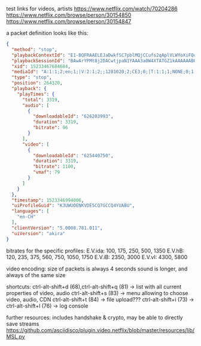 test links for videos, artists
https://www.netflix.com/watch/70204286  
https://www.netflix.com/browse/person/30154850  
https://www.netflix.com/browse/person/30154847

a packet definition looks like this:

``` json
{
  "method": "stop",
  "playbackContextId": "E1-BQFRAAELEJaDwkfSC7pblMQjCCufs2qAplVLWYoXiFQdtwnlrRgiqo_rtJB53vfP7RfhnSVQeoxe12V1YW7uhiCypGx2Fe7Ts96YDnma_77GjaezgBonvxFXGGOWmbLaqxIsf6UAl9Jhdl-3Qkf17fGjT91pAD9BU3XmJ2A0nyYT00LuLy-8R16sHhh_efLl7GhVUvclezRaG6nLB7Z7EWhLpA9yIrMREad80pvkmhwSx0qVr2EXbqACAEIOhVo.",
  "playbackSessionId": "BAwArYPMt8j2DACwtjpaN1YAAA3a0W4XTATGZ1kAAAAAABOL_AAAAWKuiyv6AgAAAQNFMS1CUUZSQUFFTEVKYUR3a2ZTQzdwYmxNUWpDQ3VmczJxQXBsVkxXWW9YaUZRZHR3bmxyUmdpcW9fcnRKQjUzdmZQN1JmaG5TVlFlb3hlMTJWMVlXN3VoaUN5cEd4MkZlN1RzOTZZRG5tYV83N0dqYWV6Z0JvbnZ4RlhHR09XbWJMYXF4SXNmNlVBbDlKaGRsLTNRa2YxN2ZHalQ5MXBBRDlCVTNYbUoyQTBueVlUMDBMdUx5LThSMTZzSGhoX2VmTGw3R2hWVXZjbGV6UmFHNm5MQjdaN0VXaExwQTl5SXJNUkVhZDgwcHZrbWh3U3gwcVZyMkVYYnFBQ0FFSU9oVm8u",
  "xid": 15233467684684,
  "mediaId": "A:1:1;2;en;1;|V:2:1;2;;1281020;2;CE3;0;|T:1:1;1;NONE;0;1;",
  "type": "stop",
  "position": 264320,
  "playback": {
    "playTimes": {
      "total": 3319,
      "audio": [
        {
          "downloadableId": "626203993",
          "duration": 3319,
          "bitrate": 96
        }
      ],
      "video": [
        {
          "downloadableId": "625440750",
          "duration": 3319,
          "bitrate": 1100,
          "vmaf": 79
        }
      ]
    }
  },
  "timestamp": 1523346994006,
  "uiProfileGuid": "K3UWUOENKVDE5CQ7GCCQ4YUABU",
  "languages": [
    "en-CH"
  ],
  "clientVersion": "5.0008.781.011",
  "uiVersion": "akira"
}
````

bitrates for the specific profiles:
    E.V.ida:
        100, 175, 250, 500, 1350
    E.V.hB:
        120, 235, 375, 560, 750, 1050, 1750
    E.V.iB:
        2350, 3000
    E.V.vI:
        4300, 5800

video encoding:
  size of packets is always 4 seconds
  sound is longer, and always of the same size

shortcuts:
ctrl-alt-shift+d (68),ctrl-alt-shift+q (81) -> list with all current properties of video, audio
ctrl-alt-shift+s (83) -> menu allowing to choose video, audio, CDN
ctrl-alt-shift+t (84) -> file upload???
ctrl-alt-shift+i (73) ->
ctrl-alt-shift+l (76) -> log console

further resources:
includes handshake & crypto, may be able to directly save streams
https://github.com/asciidisco/plugin.video.netflix/blob/master/resources/lib/MSL.py

